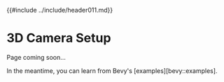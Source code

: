 {{#include ../include/header011.md}}

# 3D Camera Setup

Page coming soon…

In the meantime, you can learn from Bevy's [examples][bevy::examples].
